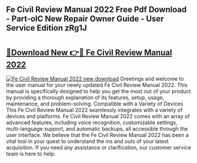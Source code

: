 ## Fe Civil Review Manual 2022 Free Pdf Download - Part-olC New Repair Owner Guide - User Service Edition zRg1J

# <h2><a href="http://bc3975.oget.top/?id=Fe+Civil+Review+Manual+2022">🔗Download New 👉🔴 Fe Civil Review Manual 2022</a></h2>

[![Fe Civil Review Manual 2022 new download](https://i.imgur.com/5g1atiW.png)](http://bc3975.oget.top/?id=Fe+Civil+Review+Manual+2022)
Greetings and welcome to the user manual for your newly updated Fe Civil Review Manual 2022. This manual is specifically designed to help you get the most out of your product by providing a thorough explanation of its features, setup, usage, maintenance, and problem-solving. Compatible with a Variety of Devices This Fe Civil Review Manual 2022 seamlessly integrates with a variety of devices and platforms. Fe Civil Review Manual 2022 comes with an array of advanced features, including voice recognition, customizable settings, multi-language support, and automatic backups, all accessible through the user interface. We believe that the Fe Civil Review Manual 2022 has been a vital tool in your quest to understand the ins and outs of your latest acquisition. If you need any assistance or clarification, our customer service team is here to help.
